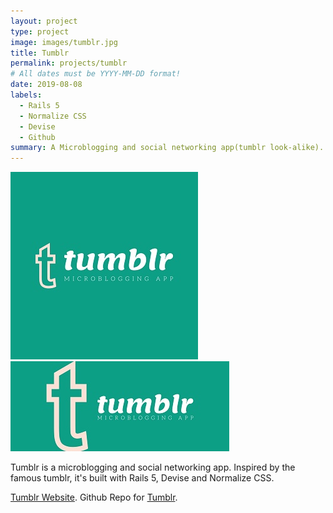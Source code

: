 ```yaml
---
layout: project
type: project
image: images/tumblr.jpg
title: Tumblr
permalink: projects/tumblr
# All dates must be YYYY-MM-DD format!
date: 2019-08-08
labels:
  - Rails 5
  - Normalize CSS
  - Devise
  - Github
summary: A Microblogging and social networking app(tumblr look-alike).
---
```


<div class="ui small rounded images">
  <img class="ui image" src="../images/tumblr.jpg">
  <img class="ui image" src="../images/tumblr2.jpg">
</div>

Tumblr is a microblogging and social networking app. Inspired by the famous tumblr, it's built with Rails 5, Devise and Normalize CSS.

 [Tumblr Website](https://tumblr-mantoss.herokuapp.com/).
Github Repo for [Tumblr](https://github.com/PJMantoss/tumblr).




